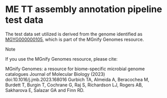 # ME TT assembly annotation pipeline test data

The test data set utilized is derived from the genome identified as [MGYG000000105](https://www.ebi.ac.uk/metagenomics/genomes/MGYG000000105), which is part of the MGnify Genomes resource.

> [!NOTE]
> If you use the MGnify Genomes resource, please cite:
>
> MGnify Genomes: a resource for biome-specific microbial genome catalogues Journal of Molecular Biology (2023) doi:10.1016/j.jmb.2023.168016
> Gurbich TA, Almeida A, Beracochea M, Burdett T, Burgin T, Cochrane G, Raj S, Richardson LJ, Rogers AB, Sakharova E, Salazar GA and Finn RD.
